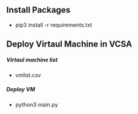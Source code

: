 Install Packages
---
 
 - pip3 install -r requirements.txt


Deploy Virtaul Machine in VCSA
---

##### Virtaul machine list

 - vmlist.csv

##### Deploy VM

 - python3 main.py 

